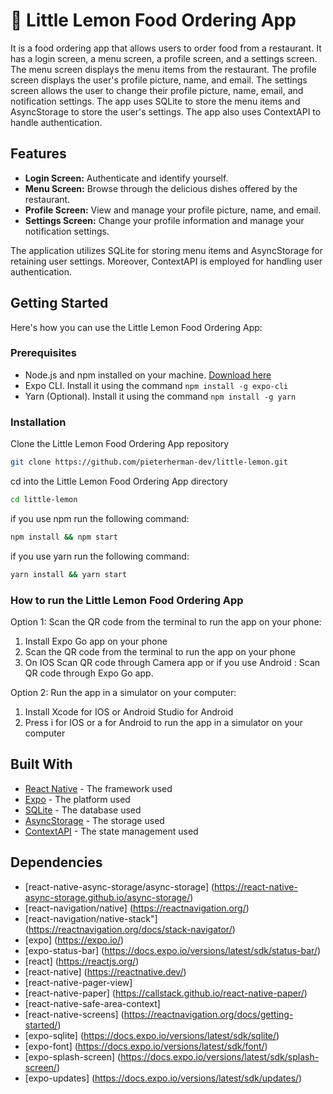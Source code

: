 # 🍋 Little Lemon Food Ordering App

It is a food ordering app that allows users to order food from a restaurant. It has a login screen, a menu screen, a profile screen, and a settings screen. The menu screen displays the menu items from the restaurant. The profile screen displays the user's profile picture, name, and email. The settings screen allows the user to change their profile picture, name, email, and notification settings. The app uses SQLite to store the menu items and AsyncStorage to store the user's settings. The app also uses ContextAPI to handle authentication.

## Features

- **Login Screen:** Authenticate and identify yourself.
- **Menu Screen:** Browse through the delicious dishes offered by the restaurant.
- **Profile Screen:** View and manage your profile picture, name, and email.
- **Settings Screen:** Change your profile information and manage your notification settings.

The application utilizes SQLite for storing menu items and AsyncStorage for retaining user settings. Moreover, ContextAPI is employed for handling user authentication.

## Getting Started

Here's how you can use the Little Lemon Food Ordering App:

### Prerequisites

- Node.js and npm installed on your machine. [Download here](https://nodejs.org/en/download/)
- Expo CLI. Install it using the command `npm install -g expo-cli`
- Yarn (Optional). Install it using the command `npm install -g yarn`

### Installation

Clone the Little Lemon Food Ordering App repository

```bash
git clone https://github.com/pieterherman-dev/little-lemon.git
```

cd into the Little Lemon Food Ordering App directory

```bash
cd little-lemon
```

if you use npm run the following command:

```bash
npm install && npm start
```

if you use yarn run the following command:

```bash
yarn install && yarn start
```

### How to run the Little Lemon Food Ordering App

Option 1: Scan the QR code from the terminal to run the app on your phone:
1. Install Expo Go app on your phone
2. Scan the QR code from the terminal to run the app on your phone
3. On IOS Scan QR code through Camera app or if you use Android : Scan QR code through Expo Go app.

Option 2: Run the app in a simulator on your computer:
1. Install Xcode for IOS or Android Studio for Android
2. Press i for IOS or a for Android to run the app in a simulator on your computer


## Built With

- [React Native](https://reactnative.dev/) - The framework used
- [Expo](https://expo.io/) - The platform used
- [SQLite](https://www.sqlite.org/index.html) - The database used
- [AsyncStorage](https://react-native-async-storage.github.io/async-storage/) - The storage used
- [ContextAPI](https://reactjs.org/docs/context.html) - The state management used

## Dependencies

- [react-native-async-storage/async-storage] (https://react-native-async-storage.github.io/async-storage/)
- [react-navigation/native] (https://reactnavigation.org/)
- [react-navigation/native-stack"] (https://reactnavigation.org/docs/stack-navigator/)
- [expo] (https://expo.io/)
- [expo-status-bar] (https://docs.expo.io/versions/latest/sdk/status-bar/)
- [react] (https://reactjs.org/)
- [react-native] (https://reactnative.dev/)
- [react-native-pager-view] 
- [react-native-paper] (https://callstack.github.io/react-native-paper/)
- [react-native-safe-area-context] 
- [react-native-screens] (https://reactnavigation.org/docs/getting-started/)
- [expo-sqlite] (https://docs.expo.io/versions/latest/sdk/sqlite/)
- [expo-font] (https://docs.expo.io/versions/latest/sdk/font/)
- [expo-splash-screen] (https://docs.expo.io/versions/latest/sdk/splash-screen/)
- [expo-updates] (https://docs.expo.io/versions/latest/sdk/updates/)
